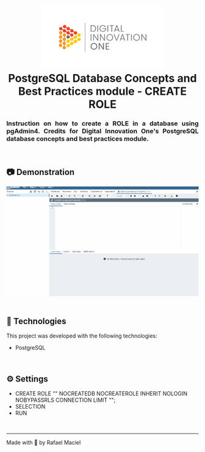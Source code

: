 <h1 align="center">
  <img alt="" title="to.do" src=".github/demostration_aplication.png" width="320px" />
  <br>
  PostgreSQL Database Concepts and Best Practices module - CREATE ROLE
</h1>

<h3 align="justify">
Instruction on how to create a ROLE in a database using pgAdmin4. Credits for Digital Innovation One's PostgreSQL database concepts and best practices module.
</h3>

<br>

## 📷 Demonstration

<div align="center" >
  <img src=".github/demostration_aplication_0.gif">
  <br>
</div>

<br>

## 🚀 Technologies

This project was developed with the following technologies:

- PostgreSQL

<br>

## ⚙ Settings
- CREATE ROLE "" NOCREATEDB NOCREATEROLE INHERIT NOLOGIN NOBYPASSRLS CONNECTION LIMIT "";
- SELECTION
- RUN
<br>

---

Made with 💜 by Rafael Maciel
